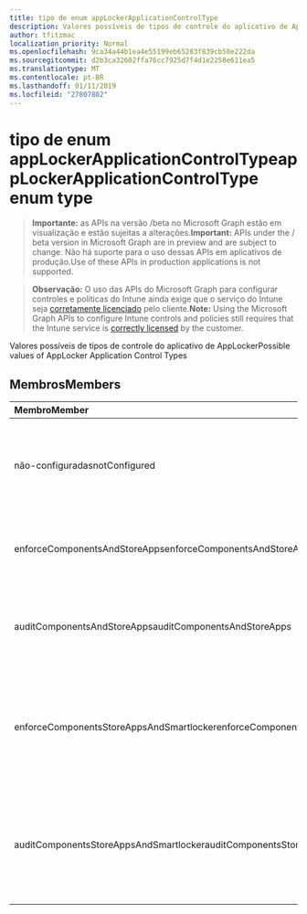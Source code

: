 ```yaml
---
title: tipo de enum appLockerApplicationControlType
description: Valores possíveis de tipos de controle do aplicativo de AppLocker
author: tfitzmac
localization_priority: Normal
ms.openlocfilehash: 9ca34a44b1ea4e55199eb65283f839cb50e222da
ms.sourcegitcommit: d2b3ca32602ffa76cc7925d7f4d1e2258e611ea5
ms.translationtype: MT
ms.contentlocale: pt-BR
ms.lasthandoff: 01/11/2019
ms.locfileid: "27807802"
---
```

# <a name="applockerapplicationcontroltype-enum-type"></a><span data-ttu-id="eb59d-103">tipo de enum appLockerApplicationControlType</span><span class="sxs-lookup"><span data-stu-id="eb59d-103">appLockerApplicationControlType enum type</span></span>

> <span data-ttu-id="eb59d-104">**Importante:** as APIs na versão /beta no Microsoft Graph estão em visualização e estão sujeitas a alterações.</span><span class="sxs-lookup"><span data-stu-id="eb59d-104">**Important:** APIs under the / beta version in Microsoft Graph are in preview and are subject to change.</span></span> <span data-ttu-id="eb59d-105">Não há suporte para o uso dessas APIs em aplicativos de produção.</span><span class="sxs-lookup"><span data-stu-id="eb59d-105">Use of these APIs in production applications is not supported.</span></span>

> <span data-ttu-id="eb59d-106">**Observação:** O uso das APIs do Microsoft Graph para configurar controles e políticas do Intune ainda exige que o serviço do Intune seja [corretamente licenciado](https://go.microsoft.com/fwlink/?linkid=839381) pelo cliente.</span><span class="sxs-lookup"><span data-stu-id="eb59d-106">**Note:** Using the Microsoft Graph APIs to configure Intune controls and policies still requires that the Intune service is [correctly licensed](https://go.microsoft.com/fwlink/?linkid=839381) by the customer.</span></span>

<span data-ttu-id="eb59d-107">Valores possíveis de tipos de controle do aplicativo de AppLocker</span><span class="sxs-lookup"><span data-stu-id="eb59d-107">Possible values of AppLocker Application Control Types</span></span>
## <a name="members"></a><span data-ttu-id="eb59d-108">Membros</span><span class="sxs-lookup"><span data-stu-id="eb59d-108">Members</span></span>
|<span data-ttu-id="eb59d-109">Membro</span><span class="sxs-lookup"><span data-stu-id="eb59d-109">Member</span></span>|<span data-ttu-id="eb59d-110">Valor</span><span class="sxs-lookup"><span data-stu-id="eb59d-110">Value</span></span>|<span data-ttu-id="eb59d-111">Descrição</span><span class="sxs-lookup"><span data-stu-id="eb59d-111">Description</span></span>|
|:---|:---|:---|
|<span data-ttu-id="eb59d-112">não-configuradas</span><span class="sxs-lookup"><span data-stu-id="eb59d-112">notConfigured</span></span>|<span data-ttu-id="eb59d-113">0</span><span class="sxs-lookup"><span data-stu-id="eb59d-113">0</span></span>|<span data-ttu-id="eb59d-114">Valor de padrão de dispositivo, nenhum tipo de controle do aplicativo selecionado.</span><span class="sxs-lookup"><span data-stu-id="eb59d-114">Device default value, no Application Control type selected.</span></span>|
|<span data-ttu-id="eb59d-115">enforceComponentsAndStoreApps</span><span class="sxs-lookup"><span data-stu-id="eb59d-115">enforceComponentsAndStoreApps</span></span>|<span data-ttu-id="eb59d-116">1</span><span class="sxs-lookup"><span data-stu-id="eb59d-116">1</span></span>|<span data-ttu-id="eb59d-117">Impor o componente e armazenamento de aplicativos do Windows.</span><span class="sxs-lookup"><span data-stu-id="eb59d-117">Enforce Windows component and store apps.</span></span>|
|<span data-ttu-id="eb59d-118">auditComponentsAndStoreApps</span><span class="sxs-lookup"><span data-stu-id="eb59d-118">auditComponentsAndStoreApps</span></span>|<span data-ttu-id="eb59d-119">2</span><span class="sxs-lookup"><span data-stu-id="eb59d-119">2</span></span>|<span data-ttu-id="eb59d-120">Auditoria do componente e armazenamento de aplicativos do Windows.</span><span class="sxs-lookup"><span data-stu-id="eb59d-120">Audit Windows component and store apps.</span></span>|
|<span data-ttu-id="eb59d-121">enforceComponentsStoreAppsAndSmartlocker</span><span class="sxs-lookup"><span data-stu-id="eb59d-121">enforceComponentsStoreAppsAndSmartlocker</span></span>|<span data-ttu-id="eb59d-122">3</span><span class="sxs-lookup"><span data-stu-id="eb59d-122">3</span></span>|<span data-ttu-id="eb59d-123">Aplicar os componentes do Windows, armazenar Bloqueador inteligente e aplicativos.</span><span class="sxs-lookup"><span data-stu-id="eb59d-123">Enforce Windows components, store apps and smart locker.</span></span>|
|<span data-ttu-id="eb59d-124">auditComponentsStoreAppsAndSmartlocker</span><span class="sxs-lookup"><span data-stu-id="eb59d-124">auditComponentsStoreAppsAndSmartlocker</span></span>|<span data-ttu-id="eb59d-125">4</span><span class="sxs-lookup"><span data-stu-id="eb59d-125">4</span></span>|<span data-ttu-id="eb59d-126">Componentes do Windows de auditoria, armazenar Bloqueador inteligente e aplicativos.</span><span class="sxs-lookup"><span data-stu-id="eb59d-126">Audit Windows components, store apps and smart locker.</span></span>|





